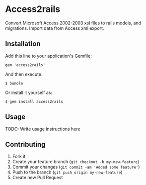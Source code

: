 # Access2rails

Convert Microsoft Access 2002-2003 xsl files to rails models, and migrations.
Import data from Access xml export.

## Installation

Add this line to your application's Gemfile:

    gem 'access2rails'

And then execute:

    $ bundle

Or install it yourself as:

    $ gem install access2rails

## Usage

TODO: Write usage instructions here

## Contributing

1. Fork it
2. Create your feature branch (`git checkout -b my-new-feature`)
3. Commit your changes (`git commit -am 'Added some feature'`)
4. Push to the branch (`git push origin my-new-feature`)
5. Create new Pull Request
